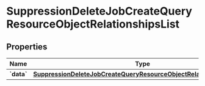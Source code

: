 
# SuppressionDeleteJobCreateQueryResourceObjectRelationshipsList

## Properties
| Name | Type | Description | Notes |
| ------------ | ------------- | ------------- | ------------- |
| **&#x60;data&#x60;** | [**SuppressionDeleteJobCreateQueryResourceObjectRelationshipsListData**](SuppressionDeleteJobCreateQueryResourceObjectRelationshipsListData.md) |  |  [optional] |



